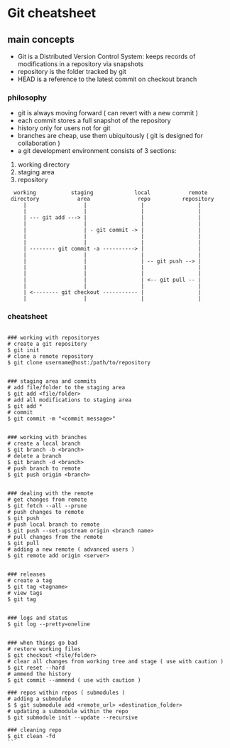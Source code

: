 # Git cheatsheet

## main concepts
- Git is a Distributed Version Control System: 
keeps records of modifications in a repository via snapshots
- repository is the folder tracked by git
- HEAD is a reference to the latest commit on checkout branch


### philosophy 
- git is always moving forward ( can revert with a new commit )
- each commit stores a full snapshot of the repository
- history only for users not for git
- branches are cheap, use them ubiquitously ( git is designed for collaboration )
- a git development environment consists of 3 sections: 
1. working directory
2. staging area
3. repository

```
  working           staging             local            remote
 directory            area               repo          repository
     |                  |                 |                 |
     |                  |                 |                 |
     | --- git add ---> |                 |                 |
     |                  |                 |                 |
     |                  | - git commit -> |                 |
     |                  |                 |                 |
     |                  |                 |                 |
     | -------- git commit -a ----------> |                 |
     |                  |                 |                 |
     |                  |                 | -- git push --> |
     |                  |                 |                 |
     |                  |                 |                 |
     |                  |                 | <-- git pull -- |              
     |                  |                 |                 |
     | <-------- git checkout ----------- |                 |
     |                  |                 |                 |
```

### cheatsheet

```

### working with repositoryes
# create a git repository
$ git init
# clone a remote repository
$ git clone username@host:/path/to/repository
    
    
### staging area and commits
# add file/folder to the staging area
$ git add <file/folder>
# add all modifications to staging area
$ git add *
# commit 
$ git commit -m "<commit message>"


### working with branches
# create a local branch
$ git branch -b <branch>
# delete a branch
$ git branch -d <branch>
# push branch to remote
$ git push origin <branch>


### dealing with the remote
# get changes from remote
$ git fetch --all --prune
# push changes to remote
$ git push
# push local branch to remote
$ git push --set-upstream origin <branch name>
# pull changes from the remote
$ git pull
# adding a new remote ( advanced users )
$ git remote add origin <server>


### releases
# create a tag
$ git tag <tagname>
# view tags
$ git tag


### logs and status
$ git log --pretty=oneline


### when things go bad
# restore working files
$ git checkout <file/folder> 
# clear all changes from working tree and stage ( use with caution )
$ git reset --hard
# ammend the history
$ git commit --ammend ( use with caution )

### repos within repos ( submodules )
# adding a submodule
$ $ git submodule add <remote_url> <destination_folder>
# updating a submodule within the repo
$ git submodule init --update --recursive

### cleaning repo
$ git clean -fd
``